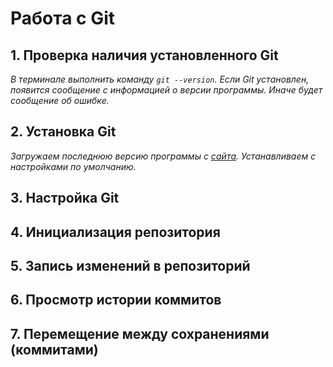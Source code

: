 # Работа с Git
## 1. Проверка наличия установленного Git
*В терминале выполнить команду `git --version`. Если Git установлен, появится сообщение с информацией о версии программы. Иначе будет сообщение об ошибке.*
## 2. Установка Git
*Загружаем последнюю версию программы с [сайта](https://git-scm.com/download/). Устанавливаем с настройками по умолчанию.*
## 3. Настройка Git
## 4. Инициализация репозитория
## 5. Запись изменений в репозиторий
## 6. Просмотр истории коммитов
## 7. Перемещение между сохранениями (коммитами)